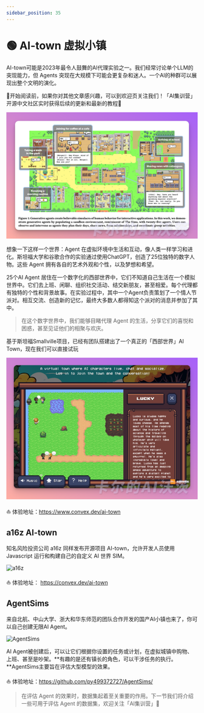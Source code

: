 ```yaml
---
sidebar_position: 35
---
```


# 🟢 AI-town 虚拟小镇

AI-town可能是2023年最令人鼓舞的AI代理实验之一。我们经常讨论单个LLM的突现能力，但 Agents 突现在大规模下可能会更复杂和迷人。一个AI的种群可以展现出整个文明的演化。

🎉开始阅读前，如果你对其他文章感兴趣，可以到欢迎页关注我们！「AI集训营」开源中文社区实时获得后续的更新和最新的教程🎉

![town](./img/town.png)

想象一下这样一个世界：Agent 在虚拟环境中生活和互动，像人类一样学习和进化。斯坦福大学和谷歌合作的实验通过使用ChatGPT，创造了25位独特的数字人物。这些 Agent 拥有各自的艺术外观和个性，以及梦想和希望。

25个AI Agent 居住在一个数字化的西部世界中，它们不知道自己生活在一个模拟世界中。它们去上班、闲聊、组织社交活动、结交新朋友，甚至相爱。每个代理都有独特的个性和背景故事。在实验过程中，其中一个Agent负责策划了一个情人节派对。相互交流、创造新的记忆，最终大多数人都得知这个派对的消息并参加了其中。

> 在这个数字世界中，我们能够目睹代理 Agent 的生活，分享它们的喜悦和困惑，甚至见证他们的相聚与欢庆。

基于斯坦福Smallville项目，已经有团队搭建出了一个真正的「西部世界」AI Town，现在我们可以直接试玩

![town](./img/town2.png)

⛵️ 体验地址：https://www.convex.dev/ai-town

## a16z AI-town

知名风险投资公司 a16z 同样发布开源项目 AI-town，允许开发人员使用 Javascript 运行和构建自己的自定义 AI 世界 SIM。

![a16z](./img/a16z.jpg)

⛵️ 体验地址： https://convex.dev/ai-town

## AgentSims

来自北航、中山大学、浙大和华东师范的团队合作开发的国产AI小镇也来了，你可以自己创建无限AI Agent。

![AgentSims](./img/AgentSims.png)

AI Agent被创建后，可以让它们根据你设置的任务或计划，在虚拟城镇中购物、上班、甚至是吵架。**有趣的是还有镇长的角色，可以干涉任务的执行。**AgentSims主要旨在评估大型模型的效果。

⛵️ 体验地址：https://github.com/py499372727/AgentSims/

> 在评估 Agent 的效果时，数据集起着至关重要的作用。下一节我们将介绍一些可用于评估 Agent 的数据集，欢迎关注「AI集训营」🧙